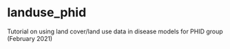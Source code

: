 # landuse_phid
Tutorial on using land cover/land use data in disease models for PHID group (February 2021)
